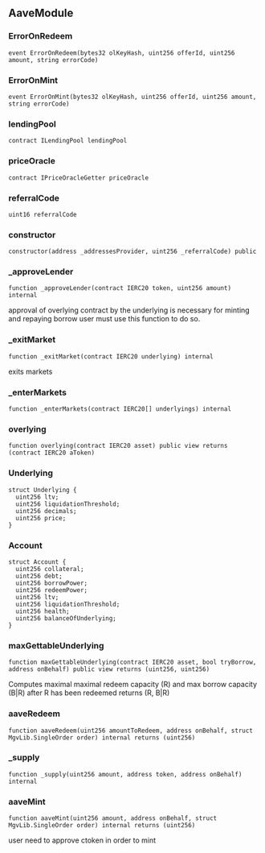## AaveModule

### ErrorOnRedeem

```solidity
event ErrorOnRedeem(bytes32 olKeyHash, uint256 offerId, uint256 amount, string errorCode)
```

### ErrorOnMint

```solidity
event ErrorOnMint(bytes32 olKeyHash, uint256 offerId, uint256 amount, string errorCode)
```

### lendingPool

```solidity
contract ILendingPool lendingPool
```

### priceOracle

```solidity
contract IPriceOracleGetter priceOracle
```

### referralCode

```solidity
uint16 referralCode
```

### constructor

```solidity
constructor(address _addressesProvider, uint256 _referralCode) public
```

### _approveLender

```solidity
function _approveLender(contract IERC20 token, uint256 amount) internal
```

approval of overlying contract by the underlying is necessary for minting and repaying borrow
user must use this function to do so.

### _exitMarket

```solidity
function _exitMarket(contract IERC20 underlying) internal
```

exits markets

### _enterMarkets

```solidity
function _enterMarkets(contract IERC20[] underlyings) internal
```

### overlying

```solidity
function overlying(contract IERC20 asset) public view returns (contract IERC20 aToken)
```

### Underlying

```solidity
struct Underlying {
  uint256 ltv;
  uint256 liquidationThreshold;
  uint256 decimals;
  uint256 price;
}
```

### Account

```solidity
struct Account {
  uint256 collateral;
  uint256 debt;
  uint256 borrowPower;
  uint256 redeemPower;
  uint256 ltv;
  uint256 liquidationThreshold;
  uint256 health;
  uint256 balanceOfUnderlying;
}
```

### maxGettableUnderlying

```solidity
function maxGettableUnderlying(contract IERC20 asset, bool tryBorrow, address onBehalf) public view returns (uint256, uint256)
```

Computes maximal maximal redeem capacity (R) and max borrow capacity (B|R) after R has been redeemed
returns (R, B|R)

### aaveRedeem

```solidity
function aaveRedeem(uint256 amountToRedeem, address onBehalf, struct MgvLib.SingleOrder order) internal returns (uint256)
```

### _supply

```solidity
function _supply(uint256 amount, address token, address onBehalf) internal
```

### aaveMint

```solidity
function aaveMint(uint256 amount, address onBehalf, struct MgvLib.SingleOrder order) internal returns (uint256)
```

user need to approve ctoken in order to mint

